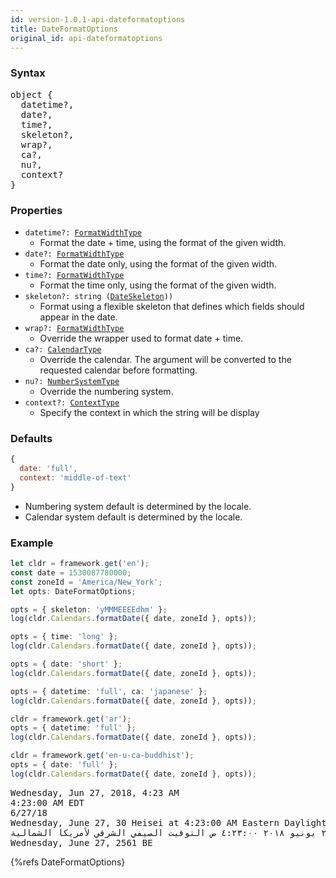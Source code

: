 ```yaml
---
id: version-1.0.1-api-dateformatoptions
title: DateFormatOptions
original_id: api-dateformatoptions
---
```


### Syntax

<pre class="syntax">
object {
  datetime?,
  date?,
  time?,
  skeleton?,
  wrap?,
  ca?,
  nu?,
  context?
}
</pre>

### Properties
  - <code class="def">datetime?: <span>[FormatWidthType](api-formatwidthtype.html)</span></code>
    - Format the date + time, using the format of the given width.
  - <code class="def">date?: <span>[FormatWidthType](api-formatwidthtype.html)</span></code>
    - Format the date only, using the format of the given width.
  - <code class="def">time?: <span>[FormatWidthType](api-formatwidthtype.html)</span></code>
    - Format the time only, using the format of the given width.
  - <code class="def">skeleton?: <span>string ([DateSkeleton](api-dateskeleton.html)))</span></code>
    - Format using a flexible skeleton that defines which fields should appear in the date.
  - <code class="def">wrap?: <span>[FormatWidthType](api-formatwidthtype.html)</span></code>
    - Override the wrapper used to format date + time.
  - <code class="def">ca?: <span>[CalendarType](api-calendartype.html)</span></code>
    - Override the calendar. The argument will be converted to the requested calendar before formatting.
  - <code class="def">nu?: <span>[NumberSystemType](api-numbersystemtype.html)</span></code>
    - Override the numbering system.
  - <code class="def">context?: <span>[ContextType](api-contexttype.html)</span></code>
    - Specify the context in which the string will be display

### Defaults

```javascript
{
  date: 'full',
  context: 'middle-of-text'
}
```

* Numbering system default is determined by the locale.
* Calendar system default is determined by the locale.

### Example

```typescript
let cldr = framework.get('en');
const date = 1530087780000;
const zoneId = 'America/New_York';
let opts: DateFormatOptions;

opts = { skeleton: 'yMMMEEEEdhm' };
log(cldr.Calendars.formatDate({ date, zoneId }, opts));

opts = { time: 'long' };
log(cldr.Calendars.formatDate({ date, zoneId }, opts));

opts = { date: 'short' };
log(cldr.Calendars.formatDate({ date, zoneId }, opts));

opts = { datetime: 'full', ca: 'japanese' };
log(cldr.Calendars.formatDate({ date, zoneId }, opts));

cldr = framework.get('ar');
opts = { datetime: 'full' };
log(cldr.Calendars.formatDate({ date, zoneId }, opts));

cldr = framework.get('en-u-ca-buddhist');
opts = { date: 'full' };
log(cldr.Calendars.formatDate({ date, zoneId }, opts));
```
<pre class="output">
Wednesday, Jun 27, 2018, 4:23 AM
4:23:00 AM EDT
6/27/18
Wednesday, June 27, 30 Heisei at 4:23:00 AM Eastern Daylight Time
الأربعاء، ٢٧ يونيو ٢٠١٨ ٤:٢٣:٠٠ ص التوقيت الصيفي الشرقي لأمريكا الشمالية
Wednesday, June 27, 2561 BE
</pre>

{%refs DateFormatOptions}
